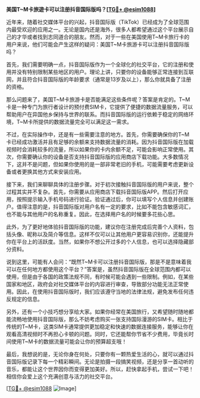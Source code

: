 **美国T~M卡旅遊卡可以注册抖音国际版吗？[[TG💪+ @esim1088](https://t.me/s/esim1088)]**

近年来，随着社交媒体平台的兴起，抖音国际版（TikTok）已经成为了全球范围内最受欢迎的应用之一。无论是国内还是海外，很多人都希望通过这个平台展示自己的才华或者找到志同道合的朋友。然而，对于一些在美国使用T~M卡旅行卡的用户来说，他们可能会产生这样的疑问：美国T~M卡旅游卡可以注册抖音国际版吗？

首先，我们需要明确一点，抖音国际版作为一个全球化的社交平台，它的注册和使用并没有特别限制某些地区的用户。理论上讲，只要你的设备能够正常连接到互联网，并且符合抖音国际版的年龄要求（通常是13岁及以上），那么你就具备了注册的资格。

那么问题来了，美国T~M卡旅游卡是否能满足这些条件呢？答案是肯定的。T~M卡是一种专门为旅行者设计的预付费SIM卡，它提供了便捷的数据流量服务，可以帮助用户在异国他乡保持与世界的联系。而抖音国际版的运行依赖于稳定的网络环境，T~M卡所提供的数据流量完全可以满足这一需求。

不过，在实际操作中，还是有一些需要注意的地方。首先，你需要确保你的T~M卡已经成功激活并且有足够的余额来支持数据流量的消耗。因为抖音国际版在加载视频时会消耗较多的流量，所以如果你的卡内余额不足，可能会影响正常使用。其次，你需要确认你的设备是否支持抖音国际版的应用商店下载功能。大多数情况下，这并不是问题，但如果你使用的是一部非常老旧的手机，可能需要考虑更新设备或者更换其他方式来安装应用。

接下来，我们来聊聊具体的注册步骤。对于初次接触抖音国际版的用户来说，整个过程其实并不复杂。首先，你需要从应用商店下载抖音国际版APP。然后打开应用，按照提示输入手机号码进行验证。验证通过后，你可以填写个人信息并创建账户。值得注意的是，抖音国际版对用户名有一定的要求，比如不能包含敏感词汇，也不能与其他用户的名称重复。因此，在选择用户名的时候要多花些心思。

此外，为了更好地体验抖音国际版的功能，建议你在注册完成后完善个人资料，包括头像、昵称以及简介等信息。这样不仅可以让其他用户更容易识别你，还能提升你在平台上的活跃度。当然，如果你不想公开过多的个人信息，也可以选择隐藏部分资料。

说到这里，可能有人会问：“既然T~M卡可以注册抖音国际版，那是不是意味着我可以在任何地方都使用这个平台？”答案是，虽然抖音国际版在全球范围内都可以使用，但是由于各国的政策法规不同，有时候可能会遇到一些限制。例如，在某些国家和地区，政府会对社交媒体平台的内容进行审查，导致部分功能无法正常使用。因此，在使用抖音国际版时，我们应该遵守当地的法律法规，避免发布任何违反规定的信息。

另外，还有一个小技巧想分享给大家。如果你经常在美国旅行，又希望随时随地都能流畅地使用抖音国际版，那么不妨考虑购买一张支持国际漫游的SIM卡。相比于传统的T~M卡，这类SIM卡通常提供更加稳定和快速的数据连接服务，能够让你在观看高清视频时不再担心卡顿的问题。同时，它还能帮你节省不少费用，毕竟长时间使用T~M卡的数据流量可能会让你的预算超支哦！

最后，我想说的是，无论你身在何处，只要你有一颗热爱生活的心，就可以通过抖音国际版记录下每一个精彩瞬间。无论是拍摄一段搞笑视频，还是分享一首动听的音乐，都能让这个世界因你而变得更加美好。所以，赶快拿起手机，尝试一下吧！相信你会爱上这个充满创意与活力的社交平台。

[[TG💪+ @esim1088](https://t.me/s/esim1088) ![Image](https://i.postimg.cc/4NQfJmqS/Snipaste-2025-05-13-00-14-12.png)]